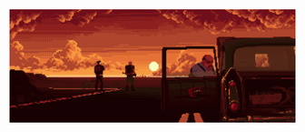 <img src="https://github.com/pedropopov/pedropopov/raw/main/highwayman.gif" alt="GIF paisagem" style="width: 900px; height: auto;"/>
